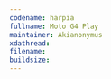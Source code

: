 ```yaml
---
codename: harpia
fullname: Moto G4 Play
maintainer: Akianonymus
xdathread:
filename:
buildsize:
---
```

